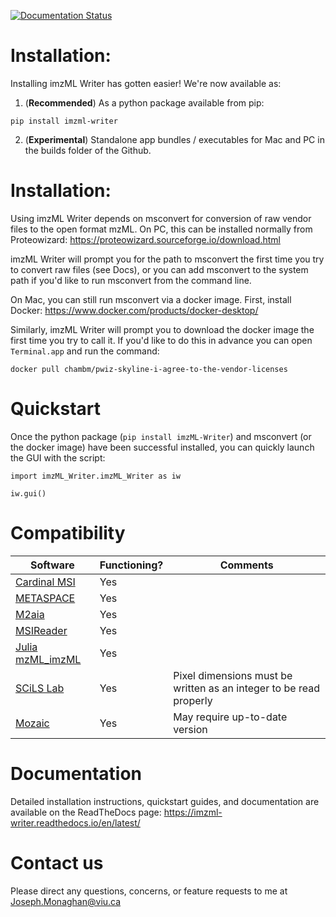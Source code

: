 [![Documentation Status](https://readthedocs.org/projects/imzml-writer/badge/?version=latest)](https://imzml-writer.readthedocs.io/en/latest/?badge=latest)

# **Installation:**

Installing imzML Writer has gotten easier! We're now available as:

1. (**Recommended**) As a python package available from pip:

```
pip install imzml-writer
```

2. (**Experimental**) Standalone app bundles / executables for Mac and PC in the builds folder of the Github.

# **Installation:**

Using imzML Writer depends on msconvert for conversion of raw vendor files to the open format mzML. On PC, this can be installed normally
from Proteowizard:
https://proteowizard.sourceforge.io/download.html

imzML Writer will prompt you for the path to msconvert the first time you try to convert raw files (see Docs), or you can add msconvert to the system path if you'd like to run msconvert from the command line.

On Mac, you can still run msconvert via a docker image. First, install Docker:
https://www.docker.com/products/docker-desktop/

Similarly, imzML Writer will prompt you to download the docker image the first time you try to call it. If you'd like to do this in advance you can open `Terminal.app` and run the command:

```
docker pull chambm/pwiz-skyline-i-agree-to-the-vendor-licenses
```

# **Quickstart**

Once the python package (`pip install imzML-Writer`) and msconvert (or the docker image) have been successful installed, you can quickly
launch the GUI with the script:

```
import imzML_Writer.imzML_Writer as iw

iw.gui()
```

# **Compatibility**

| Software                                                               | Functioning? | Comments                                                           |
| ---------------------------------------------------------------------- | ------------ | ------------------------------------------------------------------ |
| [Cardinal MSI](https://cardinalmsi.org)                                | Yes          |                                                                    |
| [METASPACE](https://metaspace2020.org)                                 | Yes          |                                                                    |
| [M2aia](https://m2aia.de)                                              | Yes          |                                                                    |
| [MSIReader](https://msireader.com)                                     | Yes          |                                                                    |
| [Julia mzML_imzML](https://github.com/CINVESTAV-LABI/julia_mzML_imzML) | Yes          |                                                                    |
| [SCiLS Lab](https://www.bruker.com/en.html)                            | Yes          | Pixel dimensions must be written as an integer to be read properly |
| [Mozaic](https://spectroswiss.ch/software/)                            | Yes          | May require up-to-date version                                     |

# **Documentation**

Detailed installation instructions, quickstart guides, and documentation are available on the ReadTheDocs page:
https://imzml-writer.readthedocs.io/en/latest/

# **Contact us**

Please direct any questions, concerns, or feature requests to me at Joseph.Monaghan@viu.ca
